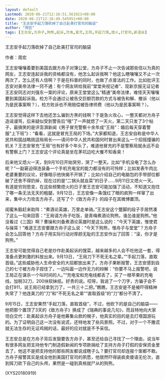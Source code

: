 ```yaml
---
layout: default
Lastmod: 2020-06-21T12:16:51.561921+00:00
date: 2020-06-21T12:16:49.545951+00:00
title: "王志安手起刀落砍掉了自己赴美打官司的脑袋"
author: "周宏"
tags: [王志安,方舟子,狗熊,起诉,充电,冒充,王局,手起刀落,熄火,打官司,新语丝]
---
```


王志安手起刀落砍掉了自己赴美打官司的脑袋

作者：周宏

王志安嚷嚷着要到美国去跟方舟子对簿公堂，方舟子不止一次告诫那些信以为真的网友，王志安连起诉我的资格都没有，他怎么起诉我啊？他这么瞎嚷嚷又不止一次两次了，怎么还有人信啊？于是在科普的同时，也做了点普法的工作。比如批评王志安对美帝法律一窍不通：有个网友转给我前“堂堂央视记者”、现新京报无证记者王志安同志对刘强东一案的评论，原来王堂堂这么“精通”美帝法律，难怪天天嚷嚷要到美国起诉我。检方不会通过让被告交巨额罚款的方式与被告和解、撤诉（他以为是民事案啊？），检方败诉也不用赔偿被告律师费（他以为是民事案啊？）。

王志安觉得这样下去他还怎么骗到方黑的钱啊？于是急火攻心，一整天都对方舟子造谣谩骂，后来疑似受到警告后“哦”了一声就熄了一天火，第二天只发了3个帖子，最搞笑的是评澎湃新闻《男子冒充警察十余年成“王局”：婚后每天穿着警服“上下班”》：“看看，这就是冒充王局的下场。”大家都知道，王志安自称是中华人民共和国战略挑逗局局长——请问中华人民共和国何时冒出来这么一个招摇撞骗的机关？王志安冒充“王局”也有好多个年头了，难道他冒充的不是警察局就永远不会有警察上门？王志安这个评论真是坐在茅坑边吃大餐不知香臭！

后来他又熄火一天，到9月10日开始哭穷，哭了一整天。比如“手机没电了怎么办呢？”一副窘迫得连装备一个手机充电宝的能力都没有的可怜样；比如发表牛肉比老婆重要的议论，好像暗示他快揭不开锅了；比如介绍自己的电脑包的手带部位都破了还舍不得扔掉，现在过的是“二锅头就韭菜”的日子……9月11日又熄火一天。有道是穷则思变，在这些频繁熄火的日子里王志安可能加强了活动，不知道又抱住了哪一条无法无天的粗腿，9月12日，王志安像一条饿红了眼的疯狗一样窜了出来，集中火力攻击方舟子。还写了个《致方舟子》的段子在其微博置顶。

闺蜜朱毅赶来助阵：“煮酒论英雄，万里走单骑。”王志安这个蹩脚的段子手居然凑了这么一句来回答：“王局请方舟子吃饭，是青梅煮酒论狗熊。谁怂谁是狗熊。”他没看过《三国》啊？曹操和刘备煮酒论英雄时是这么说的：“今天下英雄，惟使君与操耳！”难道王志安要跟方舟子这么说：“今天下狗熊，惟舟子与堂堂”？方舟子会怎么回答他？方舟子用实际行动对厚颜无耻的王志安作出了回答：“滚，你才是狗熊。”

王志安可能觉得自己老是炒作赴美起诉的馊菜，越来越多的人会不吃他这一套，得准备点更刺激的料放出来。9月13日，“王局刀下不死无名之辈。”“手起刀落，直取首级。”这些威胁他人生命安全的大招都放出来了。方舟子果断报警，王志安感到自己的七寸被方舟子捏住了，一边叫嚣一边作无力的辩解：“你要不马上报警吧，说王局正在谋杀一个叫时间的人。”“充电宝和充电线都丢了，买了一根苹果的充电线，加税32刀，200块软妹纸。好贵的说。哎呀，我说了一个刀字，方骗子会不会打911，说王局已经拿到刀了，一共三十二把。”瞧瞧，王志安是不是被吓得精神失常了？他连美刀的“刀”和“不死无名之辈”“直取首级”的“刀”都分不清了。

9月15日，王志安果然“手起刀落，直取首级”，不过，他砍下的是自己的脑袋——他把那个置顶了3天的《致方舟子》换成了《瑞典的事说几句》，而且特地向大家坦白交代：赴美起诉方舟子是他筹集众款的幌子，他真实的目的是去灯塔国游玩的。为了证明自己这一次没有说谎，还特地发了些风景照。不过，对于一个不撒谎就无法生存的无证鸡贼的话，最好的应对就是不予采信。

王志安总是在方舟子背后发狠要告方舟子，甚至还给自己寻找了一个理由，说当年有很多网友把支持他专门制造假新闻的专项款捐给了支持方舟子打假的安保资金里去了，他这不是把支持他的那些网友都说成瞎子么？要打官司却连报个案都不敢。方舟子报警其实是成全他到美国打官司的夙愿，他居然吓得装疯卖傻语无伦次，直到挥刀砍下自己的头颅，果然是一碰到真格就尸从的狗熊。

(XYS20180919)

